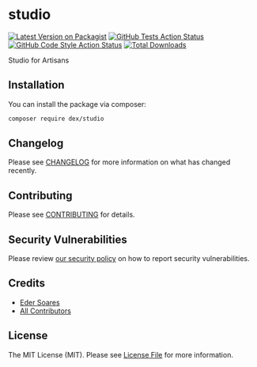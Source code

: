 # studio

[![Latest Version on Packagist](https://img.shields.io/packagist/v/dex/studio.svg?style=flat-square)](https://packagist.org/packages/dex/studio)
[![GitHub Tests Action Status](https://img.shields.io/github/actions/workflow/status/dex/studio/run-tests.yml?branch=main&label=tests&style=flat-square)](https://github.com/dex/studio/actions?query=workflow%3Arun-tests+branch%3Amain)
[![GitHub Code Style Action Status](https://img.shields.io/github/actions/workflow/status/dex/studio/fix-php-code-style-issues.yml?branch=main&label=code%20style&style=flat-square)](https://github.com/dex/studio/actions?query=workflow%3A"Fix+PHP+code+style+issues"+branch%3Amain)
[![Total Downloads](https://img.shields.io/packagist/dt/dex/studio.svg?style=flat-square)](https://packagist.org/packages/dex/studio)

Studio for Artisans

## Installation

You can install the package via composer:

```bash
composer require dex/studio
```

## Changelog

Please see [CHANGELOG](CHANGELOG.md) for more information on what has changed recently.

## Contributing

Please see [CONTRIBUTING](CONTRIBUTING.md) for details.

## Security Vulnerabilities

Please review [our security policy](../../security/policy) on how to report security vulnerabilities.

## Credits

- [Eder Soares](https://github.com/edersoares)
- [All Contributors](../../contributors)

## License

The MIT License (MIT). Please see [License File](LICENSE.md) for more information.
